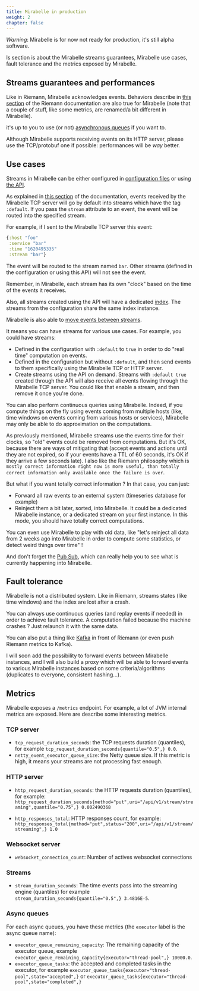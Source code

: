 ```yaml
---
title: Mirabelle in production
weight: 2
chapter: false
---
```


*Warning*: Mirabelle is for now not ready for production, it's still alpha software.

Is section is about the Mirabelle streams guarantees, Mirabelle use cases, fault tolerance and the metrics exposed by Mirabelle.

## Streams guarantees and performances

Like in Riemann, Mirabelle acknowledges events. Behaviors describe in [this section](http://riemann.io/howto.html#client-backpressure-latency-and-queues) of the Riemann documentation are also true for Mirabelle (note that a couple of stuff, like some metrics, are renamed/a bit different in Mirabelle).

it's up to you to use (or not) [asynchronous queues](/howto/stream/#io-and-async-queues) if you want to.

Although Mirabelle supports receiving events on its HTTP server, please use the TCP/protobuf one if possible: performances will be *way* better.

## Use cases

Streams in Mirabelle can be either configured in [configuration files](/howto/configuration/) or using [the API](/api/).

As explained in [this section](/howto/stream/#streams) of the documentation, events received by the Mirabelle TCP server will go by default into streams which have the tag `:default`. If you pass the `stream` attribute to an event, the event will be routed into the specified stream.

For example, if I sent to the Mirabelle TCP server this event:

```clojure
{:host "foo"
 :service "bar"
 :time "1620495335"
 :stream "bar"}
```

The event will be routed to the stream named `bar`. Other streams (defined in the configuration or using this API) will not see the event.

Remember, in Mirabelle, each stream has its own "clock" based on the time of the events it receives.

Also, all streams created using the API will have a dedicated [index](/howto/stream-index/). The streams from the configuration share the same index instance.

Mirabelle is also able to [move events between streams](/howto/stream/#move-events-between-streams).

It means you can have streams for various use cases. For example, you could have streams:

- Defined in the configuration with `:default` to `true` in order to do "real time" computation on events.
- Defined in the configuration but without `:default`, and then send events to them specifically using the Mirabelle TCP or HTTP server.
- Create streams using the API on demand. Streams with `:default true` created through the API will also receive all events flowing through the Mirabelle TCP server. You could like that enable a stream, and then remove it once you're done.

You can also perform continuous queries using Mirabelle. Indeed, if you compute things on the fly using events coming from multiple hosts (like, time windows on events coming from various hosts or services), Mirabelle may only be able to do approximation on the computations.

As previously mentioned, Mirabelle streams use the events time for their clocks, so "old" events could be removed from computations. But it's OK, because there are ways of mitigating that (accept events and actions until they are not expired, so if your events have a TTL of 60 seconds, it's OK if they arrive a few seconds late). I also like the Riemann philosophy which is `mostly correct information right now is more useful, than totally correct information only available once the failure is over`.

But what if you want totally correct information ? In that case, you can just:

- Forward all raw events to an external system (timeseries database for example)
- Reinject them a bit later, sorted, into Mirabelle. It could be a dedicated Mirabelle instance, or a dedicated stream on your first instance. In this mode, you should have totally correct computations.

You can even use Mirabelle to play with old data, like "let's reinject all data from 2 weeks ago into Mirabelle in order to compute some statistics, or detect weird things over time" !

And don't forget the [Pub Sub](/howto/pubsub/), which can really help you to see what is currently happening into Mirabelle.

## Fault tolerance

Mirabelle is not a distributed system. Like in Riemann, streams states (like time windows) and the index are lost after a crash.

You can always use continuous queries (and replay events if needed) in order to achieve fault tolerance. A computation failed because the machine crashes ? Just relaunch it with the same data.

You can also put a thing like [Kafka](https://kafka.apache.org/) in front of Riemann (or even push Riemann metrics to Kafka).

I will soon add the possibility to forward events between Mirabelle instances, and I will also build a proxy which will be able to forward events to various Mirabelle instances based on some criteria/algorithms (duplicates to everyone, consistent hashing...).

## Metrics

Mirabelle exposes a `/metrics` endpoint. For example, a lot of JVM internal metrics are exposed. Here are describe some interesting metrics.

### TCP server

- `tcp_request_duration_seconds`: the TCP requests duration (quantiles), for example `tcp_request_duration_seconds{quantile="0.5",} 0.0`.
- `netty_event_executor_queue_size`: the Netty queue size. If this metric is high, it means your streams are not processing fast enough.

### HTTP server

- `http_request_duration_seconds`: the HTTP requests duration (quantiles), for example: `http_request_duration_seconds{method="put",uri="/api/v1/stream/streaming",quantile="0.75",} 0.002490368`

- `http_responses_total`: HTTP responses count, for example: `http_responses_total{method="put",status="200",uri="/api/v1/stream/streaming",} 1.0`

### Websocket server

- `websocket_connection_count`: Number of actives websocket connections

### Streams

- `stream_duration_seconds`: The time events pass into the streaming engine (quantiles) for example `stream_duration_seconds{quantile="0.5",} 3.4816E-5`.

### Async queues

For each async queues, you have these metrics (the `executor` label is the async queue name):

- `executor_queue_remaining_capacity`: The remaining capacity of the executor queue, example `executor_queue_remaining_capacity{executor="thread-pool",} 10000.0`.
- `executor_queue_tasks`: the accepted and completed tasks in the executor, for example `executor_queue_tasks{executor="thread-pool",state="accepted",}` or `executor_queue_tasks{executor="thread-pool",state="completed",}`

